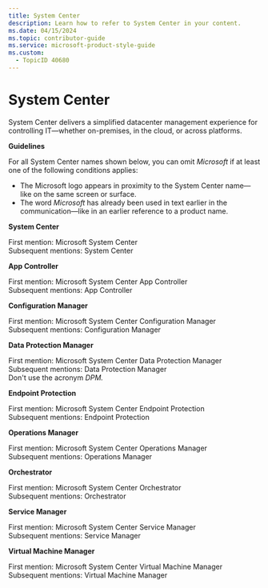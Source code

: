 ```yaml
---
title: System Center
description: Learn how to refer to System Center in your content.
ms.date: 04/15/2024
ms.topic: contributor-guide
ms.service: microsoft-product-style-guide
ms.custom:
  - TopicID 40680
---
```



# System Center

System Center delivers a simplified datacenter management experience for controlling IT—whether on-premises, in the cloud, or across platforms.

**Guidelines**

For all System Center names shown below, you can omit _Microsoft_ if at least one of the following conditions applies:

- The Microsoft logo appears in proximity to the System Center name—like on the same screen or surface.
- The word _Microsoft_ has already been used in text earlier in the communication—like in an earlier reference to a product name.

**System Center**

First mention: Microsoft System Center  
Subsequent mentions: System Center

**App Controller**

First mention: Microsoft System Center App Controller  
Subsequent mentions: App Controller

**Configuration Manager**

First mention: Microsoft System Center Configuration Manager  
Subsequent mentions: Configuration Manager

**Data Protection Manager**

First mention: Microsoft System Center Data Protection Manager  
Subsequent mentions: Data Protection Manager  
Don't use the acronym _DPM._

**Endpoint Protection**

First mention: Microsoft System Center Endpoint Protection  
Subsequent mentions: Endpoint Protection

**Operations Manager**

First mention: Microsoft System Center Operations Manager  
Subsequent mentions: Operations Manager

**Orchestrator**

First mention: Microsoft System Center Orchestrator  
Subsequent mentions: Orchestrator

**Service Manager**

First mention: Microsoft System Center Service Manager  
Subsequent mentions: Service Manager

**Virtual Machine Manager**

First mention: Microsoft System Center Virtual Machine Manager  
Subsequent mentions: Virtual Machine Manager

